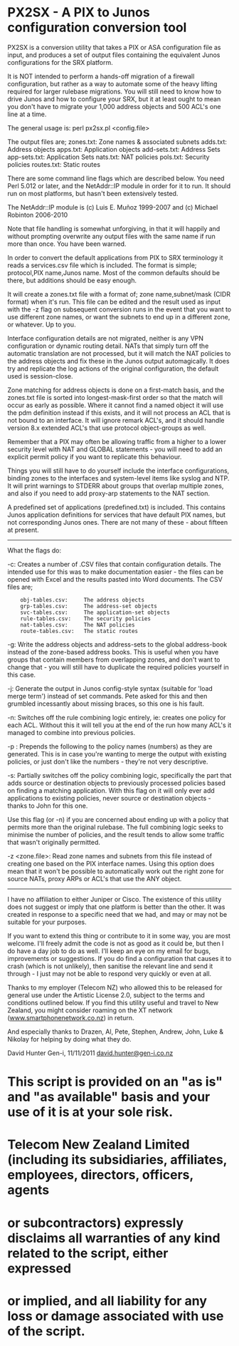 PX2SX - A PIX to Junos configuration conversion tool
====================================================

PX2SX is a conversion utility that takes a PIX or ASA configuration file as input,
and produces a set of output files containing the equivalent Junos configurations
for the SRX platform.

It is NOT intended to perform a hands-off migration of a firewall configuration,
but rather as a way to automate some of the heavy lifting required for larger
rulebase migrations. You will still need to know how to drive Junos and how to
configure your SRX, but it at least ought to mean you don't have to migrate your
1,000 address objects and 500 ACL's one line at a time.

The general usage is: perl px2sx.pl <config.file>

The output files are;
		zones.txt:			Zone names & associated subnets
		adds.txt:				Address objects
		apps.txt:				Application objects
		add-sets.txt:		Address Sets
		app-sets.txt:		Application Sets
		nats.txt:				NAT policies
		pols.txt:				Security policies
		routes.txt:			Static routes

There are some command line flags which are described below. You need Perl 5.012
or later, and the NetAddr::IP module in order for it to run. It should run on most
platforms, but hasn't been extensively tested.

The NetAddr::IP module is (c) Luis E. Muñoz 1999-2007 and (c) Michael Robinton 2006-2010

Note that file handling is somewhat unforgiving, in that it will happily and without
prompting overwrite any output files with the same name if run more than once. You
have been warned.

In order to convert the default applications from PIX to SRX terminology it reads a
services.csv file which is included. The format is simple; protocol,PIX name,Junos name.
Most of the common defaults should be there, but additions should be easy enough.

It will create a zones.txt file with a format of; zone name,subnet/mask (CIDR format)
when it's run. This file can be edited and the result used as input with the -z flag
on subsequent conversion runs in the event that you want to use different zone names,
or want the subnets to end up in a different zone, or whatever. Up to you.

Interface configuration details are not migrated, neither is any VPN configuration
or dynamic routing detail. NATs that simply turn off the automatic translation are not
processed, but it will match the NAT policies to the address objects and fix these in
the Junos output automagically. It does try and replicate the log actions of the
original configuration, the default used is session-close.

Zone matching for address objects is done on a first-match basis, and the zones.txt
file is sorted into longest-mask-first order so that the match will occur as early as
possible. Where it cannot find a named object it will use the pdm definition instead
if this exists, and it will not process an ACL that is not bound to an interface.
It will ignore remark ACL's, and it should handle version 8.x extended ACL's that use
protocol object-groups as well.

Remember that a PIX may often be allowing traffic from a higher to a lower security
level with NAT and GLOBAL statements - you will need to add an explicit permit policy
if you want to replicate this behaviour.

Things you will still have to do yourself include the interface configurations, binding
zones to the interfaces and system-level items like syslog and NTP. It will print
warnings to STDERR about groups that overlap multiple zones, and also if you need to
add proxy-arp statements to the NAT section.

A predefined set of applications (predefined.txt) is included. This contains Junos
application definitions for services that have default PIX names, but not corresponding
Junos ones. There are not many of these - about fifteen at present.

--------------------------------------------------------------------------------

What the flags do:

-c:	Creates a number of .CSV files that contain configuration details. The intended
use for this was to make documentation easier - the files can be opened with Excel
and the results pasted into Word documents. The CSV files are;

		obj-tables.csv:		The address objects
		grp-tables.csv:		The address-set objects
		svc-tables.csv:		The application-set objects
		rule-tables.csv:	The security policies
		nat-tables.csv:		The NAT policies
		route-tables.csv:	The static routes

-g: Write the address objects and address-sets to the global address-book instead of
the zone-based address books. This is useful when you have groups that contain members
from overlapping zones, and don't want to change that - you will still have to duplicate
the required policies yourself in this case.

-j:	Generate the output in Junos config-style syntax (suitable for 'load merge term')
instead of set commands. Pete asked for this and then grumbled incessantly about missing
braces, so this one is his fault.

-n: Switches off the rule combining logic entirely, ie: creates one policy for each ACL.
Without this it will tell you at the end of the run how many ACL's it managed to combine
into previous policies.

-p <STRING>: Prepends the following <STRING> to the policy names (numbers) as they are
generated. This is in case you're wanting to merge the output with existing policies,
or just don't like the numbers - they're not very descriptive.

-s: Partially switches off the policy combining logic, specifically the part that adds
source or destination objects to previously processed policies based on finding a matching
application. With this flag on it will only ever add applications to existing policies,
never source or destination objects - thanks to John for this one.

Use this flag (or -n) if you are concerned about ending up with a policy that permits
more than the original rulebase. The full combining logic seeks to minimise the number
of policies, and the result tends to allow some traffic that wasn't originally permitted.

-z <zone.file>:	Read zone names and subnets from this file instead of creating one based
on the PIX interface names. Using this option does mean that it won't be possible to
automatically work out the right zone for source NATs, proxy ARPs or ACL's that use the
ANY object.

--------------------------------------------------------------------------------

I have no affiliation to either Juniper or Cisco. The existence of this utility does not
suggest or imply that one platform is better than the other. It was created in response
to a specific need that we had, and may or may not be suitable for your purposes.

If you want to extend this thing or contribute to it in some way, you are most welcome.
I'll freely admit the code is not as good as it could be, but then I do have a day job to
do as well. I'll keep an eye on my email for bugs, improvements or suggestions. If you do
find a configuration that causes it to crash (which is not unlikely), then sanitise the
relevant line and send it through - I just may not be able to respond very quickly or even
at all.

Thanks to my employer (Telecom NZ) who allowed this to be released for general use under
the Artistic License 2.0, subject to the terms and conditions outlined below. If you find
this utility useful and travel to New Zealand, you might consider roaming on the XT network
(www.smartphonenetwork.co.nz) in return.

And especially thanks to Drazen, Al, Pete, Stephen, Andrew, John, Luke & Nikolay for helping
by doing what they do.

David Hunter
Gen-i, 11/11/2011
david.hunter@gen-i.co.nz

# This script is provided on an "as is" and "as available" basis and your use of it is at your sole risk.
# Telecom New Zealand Limited (including its subsidiaries, affiliates, employees, directors, officers, agents
# or subcontractors) expressly disclaims all warranties of any kind related to the script, either expressed
# or implied, and all liability for any loss or damage associated with use of the script.
